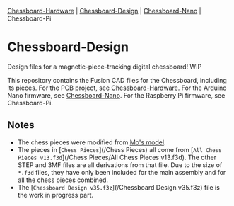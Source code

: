 [Chessboard-Hardware](https://github.com/UnsignedArduino/Chessboard-Hardware) |
[Chessboard-Design](https://github.com/UnsignedArduino/Chessboard-Design) |
[Chessboard-Nano](https://github.com/UnsignedArduino/Chessboard-Nano) |
Chessboard-Pi

# Chessboard-Design

Design files for a magnetic-piece-tracking digital chessboard! WIP

This repository contains the Fusion CAD files for the Chessboard, including its pieces. 
For the PCB project, see [Chessboard-Hardware](https://github.com/UnsignedArduino/Chessboard-Hardware).
For the Arduino Nano firmware, see [Chessboard-Nano](https://github.com/UnsignedArduino/Chessboard-Nano).
For the Raspberry Pi firmware, see Chessboard-Pi.

## Notes

* The chess pieces were modified from [Mo's model](https://makerworld.com/en/models/216757-chess-set?from=search#profileId-388041).
* The pieces in [`Chess Pieces`](/Chess Pieces) all come from 
  [`All Chess Pieces v13.f3d`](/Chess Pieces/All Chess Pieces v13.f3d). The 
  other STEP and 3MF files are all derivations from that file. Due to the size
  of `*.f3d` files, they have only been included for the main assembly and for
  all the chess pieces combined.
* The [`Chessboard Design v35.f3z`](/Chessboard Design v35.f3z) file is 
  the work in progress part. 
